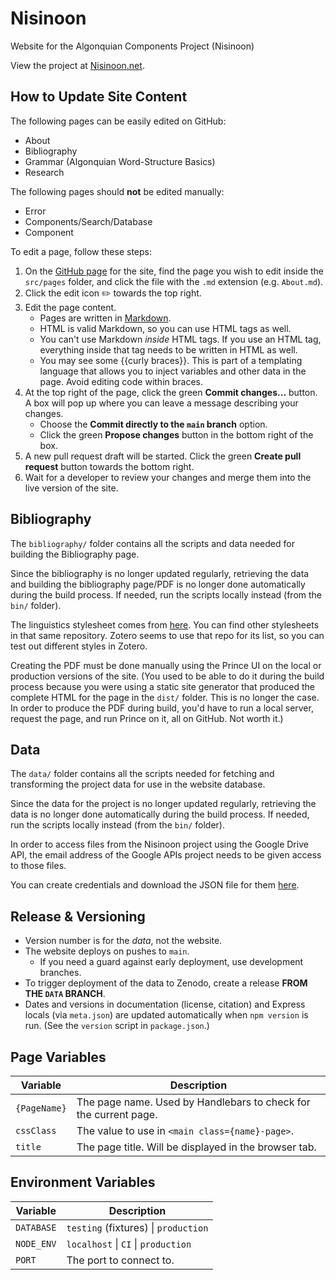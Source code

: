 # Nisinoon

Website for the Algonquian Components Project (Nisinoon)

View the project at [Nisinoon.net](https://nisinoon.net).

## How to Update Site Content

The following pages can be easily edited on GitHub:

- About
- Bibliography
- Grammar (Algonquian Word-Structure Basics)
- Research

The following pages should **not** be edited manually:

- Error
- Components/Search/Database
- Component

To edit a page, follow these steps:

1. On the [GitHub page](https://github.com/dwhieb/Nisinoon) for the site, find the page you wish to edit inside the `src/pages` folder, and click the file with the `.md` extension (e.g. `About.md`).
2. Click the edit icon ✏️ towards the top right.
3. Edit the page content.
   - Pages are written in [Markdown](https://docs.github.com/en/get-started/writing-on-github/getting-started-with-writing-and-formatting-on-github/basic-writing-and-formatting-syntax).
   - HTML is valid Markdown, so you can use HTML tags as well.
   - You can't use Markdown *inside* HTML tags. If you use an HTML tag, everything inside that tag needs to be written in HTML as well.
   - You may see some {{curly braces}}. This is part of a templating language that allows you to inject variables and other data in the page. Avoid editing code within braces.
4. At the top right of the page, click the green **Commit changes...** button. A box will pop up where you can leave a message describing your changes.
   - Choose the **Commit directly to the `main` branch** option.
   - Click the green **Propose changes** button in the bottom right of the box.
5. A new pull request draft will be started. Click the green **Create pull request** button towards the bottom right.
6. Wait for a developer to review your changes and merge them into the live version of the site.

## Bibliography

The `bibliography/` folder contains all the scripts and data needed for building the Bibliography page.

Since the bibliography is no longer updated regularly, retrieving the data and building the bibliography page/PDF is no longer done automatically during the build process. If needed, run the scripts locally instead (from the `bin/` folder).

The linguistics stylesheet comes from [here](https://github.com/citation-style-language/styles/blob/master/generic-style-rules-for-linguistics.csl). You can find other stylesheets in that same repository. Zotero seems to use that repo for its list, so you can test out different styles in Zotero.

Creating the PDF must be done manually using the Prince UI on the local or production versions of the site. (You used to be able to do it during the build process because you were using a static site generator that produced the complete HTML for the page in the `dist/` folder. This is no longer the case. In order to produce the PDF during build, you'd have to run a local server, request the page, and run Prince on it, all on GitHub. Not worth it.)

## Data

The `data/` folder contains all the scripts needed for fetching and transforming the project data for use in the website database.

Since the data for the project is no longer updated regularly, retrieving the data is no longer done automatically during the build process. If needed, run the scripts locally instead (from the `bin/` folder).

In order to access files from the Nisinoon project using the Google Drive API, the email address of the Google APIs project needs to be given access to those files.

You can create credentials and download the JSON file for them [here](https://console.cloud.google.com/iam-admin/serviceaccounts/details/104392651974587359187/keys?project=digital-linguistics&supportedpurview=project).

## Release & Versioning

- Version number is for the *data*, not the website.
- The website deploys on pushes to `main`.
  - If you need a guard against early deployment, use development branches.
- To trigger deployment of the data to Zenodo, create a release **FROM THE `DATA` BRANCH**.
- Dates and versions in documentation (license, citation) and Express locals (via `meta.json`) are updated automatically when `npm version` is run. (See the `version` script in `package.json`.)

## Page Variables

| Variable     | Description                                                      |
| ------------ | ---------------------------------------------------------------- |
| `{PageName}` | The page name. Used by Handlebars to check for the current page. |
| `cssClass`   | The value to use in `<main class={name}-page>`.                  |
| `title`      | The page title. Will be displayed in the browser tab.            |

## Environment Variables

| Variable   | Description                          |
| ---------- | ------------------------------------ |
| `DATABASE` | `testing` (fixtures) \| `production` |
| `NODE_ENV` | `localhost` \| `CI` \| `production`  |
| `PORT`     | The port to connect to.              |
